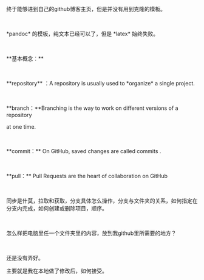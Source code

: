 终于能够进到自己的github博客主页，但是并没有用到克隆的模板。

 

\*pandoc\* 的模板，纯文本已经可以了，但是 \*latex\* 始终失败。

 

\*\*基本概念：\*\*

 

\*\*repository\*\* ：A repository is usually used to \*organize\* a single
project.

 

\*\*branch：\*\*Branching is the way to work on different versions of a
repository

at one time.

 

\*\*commit：\*\* On GitHub, saved changes are called commits .

 

\*\*pull：\*\* Pull Requests are the heart of collaboration on GitHub

 

同步是什莫，拉取和获取，分支具体怎么操作，分支与文件夹的关系，如何指定在分支内完成，如何创建或删除项目，顺序。

 

怎么样把电脑里任一个文件夹里的内容，放到我github里所需要的地方？

 

还是没有弄好。

主要就是我在本地做了修改后，如何接受。
